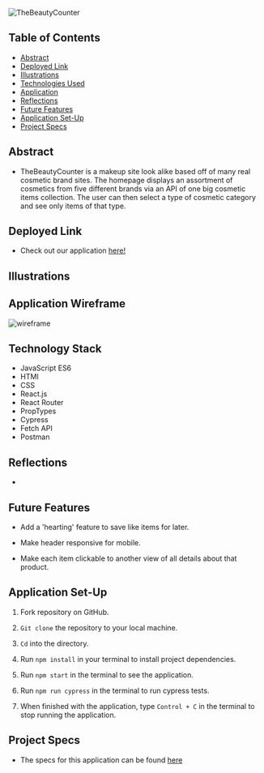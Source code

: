![TheBeautyCounter](https://user-images.githubusercontent.com/98415017/182946888-4a786015-61ff-4e70-8f3d-cf77c989bf5e.png)


## Table of Contents

- [Abstract](#abstract)
- [Deployed Link](#deployed-link])
- [Illustrations](#illustrations)
- [Technologies Used](#technologies-used)
- [Application](#application)
- [Reflections](#reflections)
- [Future Features](#future-features)
- [Application Set-Up](#application-set-up)
- [Project Specs](#project-specs)

## Abstract

- TheBeautyCounter is a makeup site look alike based off of many real cosmetic brand sites. The homepage displays an assortment of cosmetics from five different brands via an API of one big cosmetic items collection. The user can then select a type of cosmetic category and see only items of that type. 

## Deployed Link

- Check out our application [here!](https://curious-reader.herokuapp.com/) 

## Illustrations


## Application Wireframe 

![wireframe](https://user-images.githubusercontent.com/98415017/182947417-804c7b90-c272-4821-bd3e-e4815fc1ef18.png)

## Technology Stack

- JavaScript ES6
- HTMl
- CSS
- React.js
- React Router
- PropTypes
- Cypress
- Fetch API
- Postman

## Reflections

- 

## Future Features

- Add a 'hearting' feature to save like items for later.

- Make header responsive for mobile. 

- Make each item clickable to another view of all details about that product.

## Application Set-Up

1. Fork repository on GitHub.

2. `Git clone` the repository to your local machine.

4. `Cd` into the directory.

5. Run `npm install` in your terminal to install project dependencies.

6. Run `npm start` in the terminal to see the application. 

7. Run `npm run cypress` in the terminal  to run cypress tests. 

8. When finished with the application, type `Control + C` in the terminal to stop running the application. 

## Project Specs

- The specs for this application can be found 
[here](https://frontend.turing.edu/projects/module-3/showcase.html)
